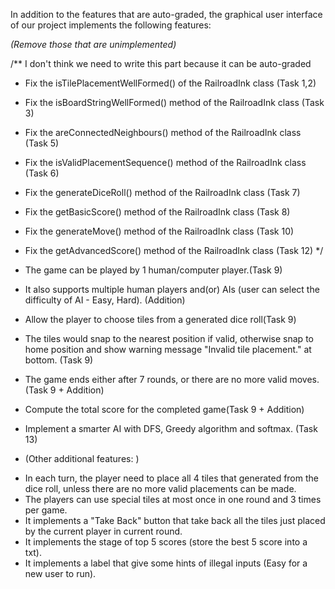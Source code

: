In addition to the features that are auto-graded, the graphical user interface
of our project implements the following features:

*(Remove those that are unimplemented)*

/**  I don't think we need to write this part because it can be auto-graded
 - Fix the isTilePlacementWellFormed() of the RailroadInk class (Task 1,2)
 - Fix the isBoardStringWellFormed() method of the RailroadInk class (Task 3)
 - Fix the areConnectedNeighbours() method of the RailroadInk class (Task 5)
 - Fix the isValidPlacementSequence() method of the RailroadInk class (Task 6)
 - Fix the generateDiceRoll() method of the RailroadInk class (Task 7)
 - Fix the getBasicScore() method of the RailroadInk class (Task 8)
 - Fix the generateMove() method of the RailroadInk class (Task 10)
 - Fix the getAdvancedScore() method of the RailroadInk class (Task 12)
 */

 - The game can be played by 1 human/computer player.(Task 9)
 - It also supports multiple human players and(or) AIs (user can select the difficulty of AI - Easy, Hard). (Addition)
 - Allow the player to choose tiles from a generated dice roll(Task 9)
 - The tiles would snap to the nearest position if valid, otherwise snap to home position and show warning message "Invalid tile placement." at bottom. (Task 9)
 - The game ends either after 7 rounds, or there are no more valid moves.(Task 9 + Addition)
 - Compute the total score for the completed game(Task 9 + Addition)
 - Implement a smarter AI with DFS, Greedy algorithm and softmax. (Task 13)

 * (Other additional features: )
 - In each turn, the player need to place all 4 tiles that generated from the dice roll, unless there are no more valid placements can be made.
 - The players can use special tiles at most once in one round and 3 times per game.
 - It implements a "Take Back" button that take back all the tiles just placed by the current player in current round.
 - It implements the stage of top 5 scores (store the best 5 score into a txt).
 - It implements a label that give some hints of illegal inputs (Easy for a new user to run).
 
 
 
